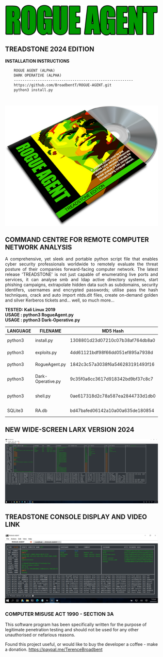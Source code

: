 <p align="center">
  <img src="https://github.com/BroadbentT/ROGUE-AGENT/blob/main/picture0.png">
</p>

## TREADSTONE 2024 EDITION

**INSTALLATION INSTRUCTIONS**

        ROGUE AGENT (ALPHA)
        DARK OPERATIVE (ALPHA)
        -------------------------------------------------------
        https://github.com/BroadbentT/ROGUE-AGENT.git
        python3 install.py
<br>

<p align="center">
  <img src="https://github.com/BroadbentT/ROGUE-AGENT/blob/main/picture1.png">
</p>

## COMMAND CENTRE FOR REMOTE COMPUTER NETWORK ANALYSIS

<p align="justify">
A comprehensive, yet sleek and portable python script file that enables cyber security professionals worldwide to remotely evaluate the threat posture of their companies forward-facing computer network. The latest release 'TREADSTONE' is not just capable of enumerating live ports and services, it can analyse smb and ldap active directory systems, start phishing campaigns, extrapolate hidden data such as subdomains, security identifers, usernames and encrypted passwords; utilise pass the hash techniques, crack and auto import ntds.dit files, create on-demand golden and silver Kerberos tickets and... well, so much more...
</p>

**TESTED: Kali Linux 2019** <br>
**USAGE : python3 RogueAgent.py** <br>
**USAGE : python3 Dark-Operative.py** <br>

| LANGUAGE  | FILENAME              | MD5 Hash                         | Description         | Version      |
|------     |-------                | -------                          | ----                |  ----        |
| python3   | install.py            | 1308801d23d07210c07b38af764db8a0 | Install Program     | TREADSTONE   |
| python3   | exploits.py           | 4dd61121bdf98f66dd051ef895a7938d | Install Exploits    | TREADSTONE   |
| python3   | RogueAgent.py         | 1842c3c57a3038f6a546283191493f16 | Command Centre      | TREADSTONE   |
| python3   | Dark-Operative.py     | 9c35f0a6cc3617d918342bd9bf37c8c7 | Command Centre (WS) | LARX         |
| python3   | shell.py              | 0ae617318d2c78a587ea2844733d1db0 | Auto Reverse Shell  | LARX         |
| SQLite3   | RA.db                 | bd47bafed06142a10a00a635de180854 | Program Database    | LARX         |
       
## NEW WIDE-SCREEN LARX VERSION 2024 ##

<p align="center">
  <img src="https://github.com/BroadbentT/ROGUE-AGENT/blob/main/picture3.png">
</p>

## TREADSTONE CONSOLE DISPLAY AND VIDEO LINK

[![WinMaster](https://github.com/BroadbentT/ROGUE-AGENT/blob/main/picture2.png)](https://youtu.be/fx6gZ2zYQ68 "RogueAgent")

### COMPUTER MISUSE ACT 1990 - SECTION 3A
This software program has been specifically written for the purpose of legitimate penetration testing and should not be used for any other unauthorised or nefarious reasons.

Found this project useful, or would like to buy the developer a coffee - make a donation.
https://paypal.me/TerenceBroadbent
